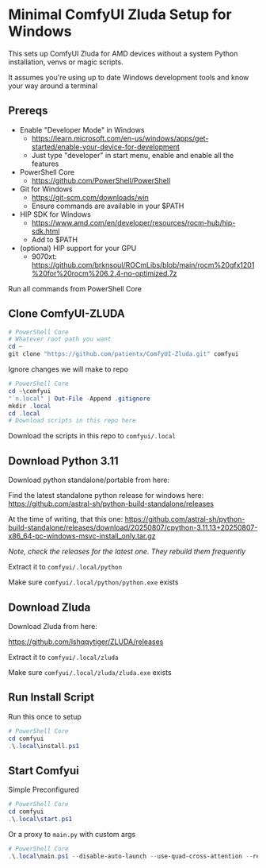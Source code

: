 # Minimal ComfyUI Zluda Setup for Windows

This sets up ComfyUI Zluda for AMD devices without a system Python installation, venvs or magic scripts.

It assumes you're using up to date Windows development tools and know your way around a terminal

## Prereqs

- Enable "Developer Mode" in Windows
  - https://learn.microsoft.com/en-us/windows/apps/get-started/enable-your-device-for-development
  - Just type "developer" in start menu, enable and enable all the features
- PowerShell Core
  - https://github.com/PowerShell/PowerShell
- Git for Windows
  - https://git-scm.com/downloads/win
  - Ensure commands are available in your $PATH
- HIP SDK for Windows
  - https://www.amd.com/en/developer/resources/rocm-hub/hip-sdk.html
  - Add to $PATH
- (optional) HIP support for your GPU
  - 9070xt: https://github.com/brknsoul/ROCmLibs/blob/main/rocm%20gfx1201%20for%20rocm%206.2.4-no-optimized.7z

Run all commands from PowerShell Core

## Clone ComfyUI-ZLUDA

```powershell
# PowerShell Core
# Whatever root path you want
cd ~
git clone "https://github.com/patientx/ComfyUI-Zluda.git" comfyui
```

Ignore changes we will make to repo

```powershell
# PowerShell Core
cd ~\comfyui
"`n.local" | Out-File -Append .gitignore
mkdir .local
cd .local
# Download scripts in this repo here
```

Download the scripts in this repo to `comfyui/.local`

## Download Python 3.11

Download python standalone/portable from here:

Find the latest standalone python release for windows here:
https://github.com/astral-sh/python-build-standalone/releases

At the time of writing, that this one:
https://github.com/astral-sh/python-build-standalone/releases/download/20250807/cpython-3.11.13+20250807-x86_64-pc-windows-msvc-install_only.tar.gz

_Note, check the releases for the latest one. They rebuild them frequently_

Extract it to `comfyui/.local/python`

Make sure `comfyui/.local/python/python.exe` exists

## Download Zluda

Download Zluda from here:

https://github.com/lshqqytiger/ZLUDA/releases

Extract it to `comfyui/.local/zluda`

Make sure `comfyui/.local/zluda/zluda.exe` exists


## Run Install Script

Run this once to setup

```powershell
# PowerShell Core
cd comfyui
.\.local\install.ps1
```

## Start Comfyui

Simple Preconfigured

```powershell
# PowerShell Core
cd comfyui
.\.local\start.ps1
```

Or a proxy to `main.py` with custom args

```powershell
# PowerShell Core
.\.local\main.ps1 --disable-auto-launch --use-quad-cross-attention --reserve-vram 0.9
```
